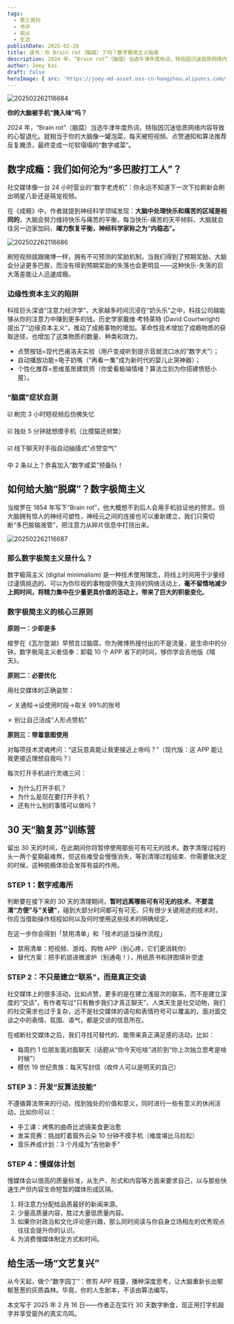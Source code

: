 ```yaml
---
tags:
  - 第三周刊
  - 书评
  - 观点
  - 生活
publishDate: 2025-02-26
title: 读书｜你 Brain rot（脑腐）了吗？数字极简主义指南
description: 2024 年，“Brain rot”（脑腐）当选牛津年度热词，特指因沉迷低质网络内容导致的心智退化。
author: Joey Kai
draft: false
heroImage: { src: 'https://joey-md-asset.oss-cn-hangzhou.aliyuncs.com/img/202502262116684.png', inferSize: true}
---
```


![202502262116684](../assets/2025/202502262116684.png)

**你的大脑被手机“腌入味”吗？**

2024 年，“Brain rot”（脑腐）当选牛津年度热词，特指因沉迷低质网络内容导致的心智退化。就相当于你的大脑像一罐泡菜，每天被短视频、点赞通知和算法推荐反复腌渍，最终变成一坨软塌塌的“数字咸菜”。

## 数字成瘾：我们如何沦为“多巴胺打工人”？


社交媒体像一台 24 小时营业的“数字老虎机”：你永远不知道下一次下拉刷新会刷出明星八卦还是萌宠视频。

在《成瘾》中，作者就提到神经科学领域发现：**大脑中处理快乐和痛苦的区域是相同的**，大脑会努力维持快乐与痛苦的平衡，每当快乐-痛苦的天平倾斜，大脑就会往另一边家加码，**竭力恢复平衡，神经科学家称之为“内稳态”。**

![202502262116686](../assets/2025/202502262116686.png)

刷短视频就跟赌博一样，拥有不可预测的奖励机制，当我们得到了预期奖励，大脑会分泌更多巴胺，而没有得到预期奖励的失落也会更明显——这种快乐-失落的巨大落差能让人迅速成瘾。

### 边缘性资本主义的陷阱


科技巨头深谙“注意力经济学”，大家越多时间沉浸在“奶头乐”之中，科技公司越能够从你的注意力中赚到更多的钱。历史学家戴维·考特莱特 (David Courtwright) 提出了“边缘资本主义”，推动了成瘾事物的增加。革命性技术增加了成瘾物质的获取途径，也增加了这类物质的数量、种类和效力。


- 点赞按钮=现代巴甫洛夫实验（用户变成听到提示音就流口水的“数字犬”）；
- 自动播放功能=电子奶嘴（“再看一集”成为新时代的婴儿止哭神器）；
- 个性化推荐=思维茧房建筑师（你爱看极端情绪？算法立刻为你搭建愤怒小屋）。

### “脑腐”症状自测


☑️ 刷完 3 小时短视频后仿佛失忆

☑️ 独处 5 分钟就想摸手机（比摸猫还频繁）

☑️ 线下聊天时手指自动抽搐式“点赞空气”

中 2 条以上？恭喜加入“数字咸菜”预备队！

## 如何给大脑“脱腐”？数字极简主义


当梭罗在 1854 年写下“Brain rot”，他大概想不到后人会用手机验证他的预言。但大脑拥有惊人的神经可塑性，神经元之间的连接也可以重新建立，我们只需切断“多巴胺输液管”，把注意力从碎片信息中打捞出来。

![202502262116687](../assets/2025/202502262116687.png)

### 那么数字极简主义是什么？


数字极简主义 (digital minimalism) 是一种技术使用理念，将线上时间用于少量经过谨慎挑选的、可以为你珍视的事物提供强大支持的网络活动上，**毫不留情地减少上网时间，将精力集中在少量更具价值的活动上，带来了巨大的积极变化**。

### 数字极简主义的核心三原则


**原则一：少即是多**

梭罗在《瓦尔登湖》早预言过脑腐，你为微博热搜付出的不是流量，是生命中的分钟。数字极简主义者信奉：卸载 10 个 APP 省下的时间，够你学会吉他版《晴天》。

**原则二：必要优化**

用社交媒体的正确姿势：

✓ 关通知→设使用时段→取关 99%的账号

✗ 别让自己活成“人形点赞机”

**原则三：带着意图使用**

对每项技术灵魂拷问：“这玩意真能让我更接近上帝吗？”（现代版：这 APP 能让我更接近理想自我吗？）

每次打开手机进行灵魂三问：


- 为什么打开手机？
- 为什么是现在要打开手机？
- 还有什么别的事情可以做吗？

## **30 天“脑复苏”训练营**


留出 30 天的时间，在此期间你将暂停使用那些可有可无的技术。数字清理过程的头一两个星期最难熬，但这些难受会慢慢消失，等到清理过程结束、你需要做决定的时候，这种脱瘾体验会发挥有益的作用。

### **STEP 1：数字戒毒所**


判断要在接下来的 30 天的清理期间，**暂时远离哪些可有可无的技术**。**不要混淆“方便”与“关键”**，碰到大部分时间都可有可无、只有很少关键用途的技术时，你应当借助操作规程如何以及何时使用这些技术的明确规定。

在这一步你会得到「禁用清单」和「技术的适当操作流程」


- 禁用清单：短视频、游戏、购物 APP（别心疼，它们更消耗你）
- 替代方案：把手机锁进微波炉（别通电！），用纸质书和拼图填补空虚

### **STEP 2：不只是建立“联系”，而是真正交谈**


社交媒体上的很多活动，比如点赞，更多的是在建立浅层次的联系，而不是建立深度的“交谈”，有作者写过“只有散步我们才真正聊天”，人类天生是社交动物，我们的社交需求也过于复杂，远不是社交媒体的语句和表情符号可以覆盖的，面对面交谈之中的表情、氛围、语气，都是交谈的信息所在。

在戒断社交媒体之后，我们寻找可替代的、能带来真正满足感的活动，比如：


- 每周约 1 位朋友面对面聊天（话题从“你今天吃啥”进阶到“你上次独立思考是啥时候”）
- 模仿 19 世纪贵族：每天写封信（收件人可以是明天的自己）

### **STEP 3：开发“反算法技能”**


不遵循算法带来的行动，找到独处的价值和意义，同时进行一些有意义的休闲活动，比如你可以：


- 手工课：烤焦的曲奇比滤镜美食更治愈
- 发呆竞赛：挑战盯着窗外云朵 10 分钟不摸手机（难度堪比马拉松）
- 音乐养成计划：3 个月成为“吉他新手”

### **STEP 4：慢媒体计划**


慢媒体会以很高的质量标准，从生产、形式和内容等方面来要求自己，以与那些快速生产但内容生命短暂的媒体形成区隔。


1. 将注意力分配给品质最好的新闻来源。
2. 少量高质量内容，胜过大量低质量内容。
3. 如果你对政治和文化评论感兴趣，那么同时阅读与你自身立场相左的优秀观点往往会提升你的认识。
4. 为消费慢媒体制定方式和时间。

## 给生活一场“文艺复兴”

从今天起，做个“数字园丁”：修剪 APP 枝蔓，播种深度思考，让大脑重新长出郁郁葱葱的灰质森林。毕竟，你的人生剧本，不该由算法编写。

本文写于 2025 年 2 月 16 日——作者正在实行 30 天数字断食，现正用打字机敲字并享受窗外的真实鸟鸣。
